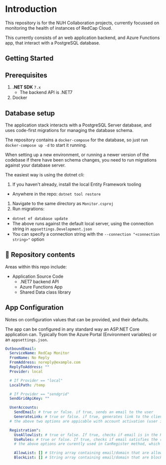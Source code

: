 # Introduction

This repository is for the NUH Collaboration projects, currently focussed on monitoring the health of instances of RedCap Cloud.

This currently consists of an web application backend, and Azure Functions app, that interact with a PostgreSQL database.

## Getting Started

## Prerequisites

1. **.NET SDK** `7.x`
   - The backend API is .NET7
1. Docker

## Database setup

The application stack interacts with a PostgreSQL Server database, and uses code-first migrations for managing the database schema.

The repository contains a `docker-compose` for the database, so just run `docker-compose up -d` to start it running.

When setting up a new environment, or running a newer version of the codebase if there have been schema changes, you need to run migrations against your database server.

The easiest way is using the dotnet cli:

1. If you haven't already, install the local Entity Framework tooling

- Anywhere in the repo: `dotnet tool restore`

1. Navigate to the same directory as `Monitor.csproj`
1. Run migrations:

- `dotnet ef database update`
- The above runs against the default local server, using the connection string in `appsettings.Development.json`
- You can specify a connection string with the `--connection "<connection string>"` option

## 📁 Repository contents

Areas within this repo include:

- Application Source Code
  - .NET7 backend API
  - Azure Functions App
  - Shared Data class library

## App Configuration

Notes on configuration values that can be provided, and their defaults.

The app can be configured in any standard way an ASP.NET Core application can. Typically from the Azure Portal (Environment variables) or an `appsettings.json`.

```yaml
OutboundEmail:
  ServiceName: RedCap Monitor
  FromName: No Reply
  FromAddress: noreply@example.com
  ReplyToAddress: ""
  Provider: local

  # If Provider == "local"
  LocalPath: /temp

  # If Provider == "sendgrid"
  SendGridApiKey: ""

  UserAccounts:
    SendEmail: # true or false. if true, sends an email to the user
    GenerateLink: # true or false. if true, generates link to the client
  # the above two options are appicable with account activation (user invite) including resending and changing password.

  Registration":
    UseAllowlist: # true or false. If true, checks if email is in the RegistrationAllowlist table.
    UseRules: # true or false. If true, checks if email satisfies the registration rules.
    # the above options are curently used in CanRegister method, which determines whether a given email can register or not.

    AllowList: [] # String array containing email/domain that are allowed to register. Example ["@example.com", "allow@example1.com"]
    BlockList: [] # String array containing email/domain that are blocked from registration. Example ["block@example.com", "@example1.com"]
```
